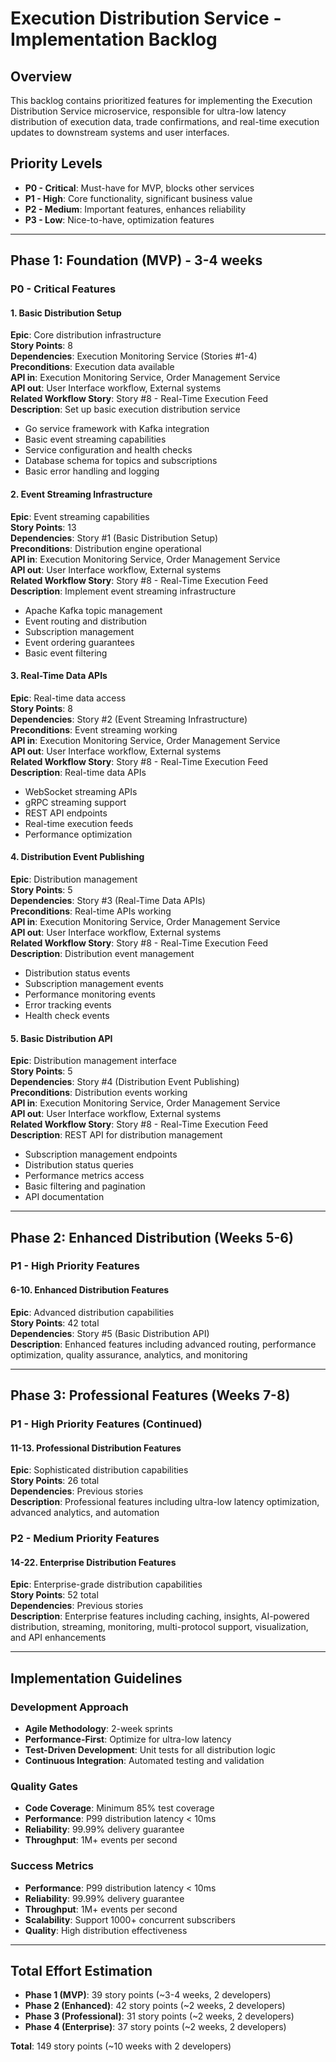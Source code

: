 # Execution Distribution Service - Implementation Backlog

## Overview
This backlog contains prioritized features for implementing the Execution Distribution Service microservice, responsible for ultra-low latency distribution of execution data, trade confirmations, and real-time execution updates to downstream systems and user interfaces.

## Priority Levels
- **P0 - Critical**: Must-have for MVP, blocks other services
- **P1 - High**: Core functionality, significant business value
- **P2 - Medium**: Important features, enhances reliability
- **P3 - Low**: Nice-to-have, optimization features

---

## Phase 1: Foundation (MVP) - 3-4 weeks

### P0 - Critical Features

#### 1. Basic Distribution Setup
**Epic**: Core distribution infrastructure  
**Story Points**: 8  
**Dependencies**: Execution Monitoring Service (Stories #1-4)  
**Preconditions**: Execution data available  
**API in**: Execution Monitoring Service, Order Management Service  
**API out**: User Interface workflow, External systems  
**Related Workflow Story**: Story #8 - Real-Time Execution Feed  
**Description**: Set up basic execution distribution service
- Go service framework with Kafka integration
- Basic event streaming capabilities
- Service configuration and health checks
- Database schema for topics and subscriptions
- Basic error handling and logging

#### 2. Event Streaming Infrastructure
**Epic**: Event streaming capabilities  
**Story Points**: 13  
**Dependencies**: Story #1 (Basic Distribution Setup)  
**Preconditions**: Distribution engine operational  
**API in**: Execution Monitoring Service, Order Management Service  
**API out**: User Interface workflow, External systems  
**Related Workflow Story**: Story #8 - Real-Time Execution Feed  
**Description**: Implement event streaming infrastructure
- Apache Kafka topic management
- Event routing and distribution
- Subscription management
- Event ordering guarantees
- Basic event filtering

#### 3. Real-Time Data APIs
**Epic**: Real-time data access  
**Story Points**: 8  
**Dependencies**: Story #2 (Event Streaming Infrastructure)  
**Preconditions**: Event streaming working  
**API in**: Execution Monitoring Service, Order Management Service  
**API out**: User Interface workflow, External systems  
**Related Workflow Story**: Story #8 - Real-Time Execution Feed  
**Description**: Real-time data APIs
- WebSocket streaming APIs
- gRPC streaming support
- REST API endpoints
- Real-time execution feeds
- Performance optimization

#### 4. Distribution Event Publishing
**Epic**: Distribution management  
**Story Points**: 5  
**Dependencies**: Story #3 (Real-Time Data APIs)  
**Preconditions**: Real-time APIs working  
**API in**: Execution Monitoring Service, Order Management Service  
**API out**: User Interface workflow, External systems  
**Related Workflow Story**: Story #8 - Real-Time Execution Feed  
**Description**: Distribution event management
- Distribution status events
- Subscription management events
- Performance monitoring events
- Error tracking events
- Health check events

#### 5. Basic Distribution API
**Epic**: Distribution management interface  
**Story Points**: 5  
**Dependencies**: Story #4 (Distribution Event Publishing)  
**Preconditions**: Distribution events working  
**API in**: Execution Monitoring Service, Order Management Service  
**API out**: User Interface workflow, External systems  
**Related Workflow Story**: Story #8 - Real-Time Execution Feed  
**Description**: REST API for distribution management
- Subscription management endpoints
- Distribution status queries
- Performance metrics access
- Basic filtering and pagination
- API documentation

---

## Phase 2: Enhanced Distribution (Weeks 5-6)

### P1 - High Priority Features

#### 6-10. Enhanced Distribution Features
**Epic**: Advanced distribution capabilities  
**Story Points**: 42 total  
**Dependencies**: Story #5 (Basic Distribution API)  
**Description**: Enhanced features including advanced routing, performance optimization, quality assurance, analytics, and monitoring

---

## Phase 3: Professional Features (Weeks 7-8)

### P1 - High Priority Features (Continued)

#### 11-13. Professional Distribution Features
**Epic**: Sophisticated distribution capabilities  
**Story Points**: 26 total  
**Dependencies**: Previous stories  
**Description**: Professional features including ultra-low latency optimization, advanced analytics, and automation

### P2 - Medium Priority Features

#### 14-22. Enterprise Distribution Features
**Epic**: Enterprise-grade distribution capabilities  
**Story Points**: 52 total  
**Dependencies**: Previous stories  
**Description**: Enterprise features including caching, insights, AI-powered distribution, streaming, monitoring, multi-protocol support, visualization, and API enhancements

---

## Implementation Guidelines

### Development Approach
- **Agile Methodology**: 2-week sprints
- **Performance-First**: Optimize for ultra-low latency
- **Test-Driven Development**: Unit tests for all distribution logic
- **Continuous Integration**: Automated testing and validation

### Quality Gates
- **Code Coverage**: Minimum 85% test coverage
- **Performance**: P99 distribution latency < 10ms
- **Reliability**: 99.99% delivery guarantee
- **Throughput**: 1M+ events per second

### Success Metrics
- **Performance**: P99 distribution latency < 10ms
- **Reliability**: 99.99% delivery guarantee
- **Throughput**: 1M+ events per second
- **Scalability**: Support 1000+ concurrent subscribers
- **Quality**: High distribution effectiveness

---

## Total Effort Estimation
- **Phase 1 (MVP)**: 39 story points (~3-4 weeks, 2 developers)
- **Phase 2 (Enhanced)**: 42 story points (~2 weeks, 2 developers)
- **Phase 3 (Professional)**: 31 story points (~2 weeks, 2 developers)
- **Phase 4 (Enterprise)**: 37 story points (~2 weeks, 2 developers)

**Total**: 149 story points (~10 weeks with 2 developers)
